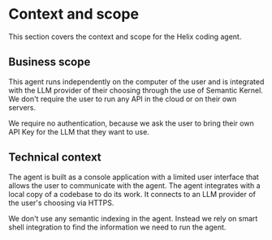 # Context and scope

This section covers the context and scope for the Helix coding agent.

## Business scope

This agent runs independently on the computer of the user and is integrated with
the LLM provider of their choosing through the use of Semantic Kernel. We don't
require the user to run any API in the cloud or on their own servers.

We require no authentication, because we ask the user to bring their own API
Key for the LLM that they want to use.

## Technical context

The agent is built as a console application with a limited user interface that
allows the user to communicate with the agent. The agent integrates with a local
copy of a codebase to do its work. It connects to an LLM provider of the user's
choosing via HTTPS.

We don't use any semantic indexing in the agent. Instead we rely on smart 
shell integration to find the information we need to run the agent.
